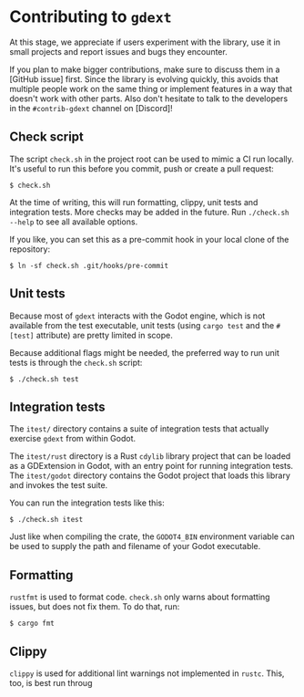 # Contributing to `gdext`

At this stage, we appreciate if users experiment with the library, use it in small projects and report issues and bugs they encounter.

If you plan to make bigger contributions, make sure to discuss them in a [GitHub issue] first. Since the library is evolving quickly, this avoids that multiple people work on the same thing or implement features in a way that doesn't work with other parts. Also don't hesitate to talk to the developers in the `#contrib-gdext` channel on [Discord]!

## Check script

The script `check.sh` in the project root can be used to mimic a CI run locally. It's useful to run this before you commit, push or create a pull request:

```
$ check.sh
```

At the time of writing, this will run formatting, clippy, unit tests and integration tests. More checks may be added in the future. Run `./check.sh --help` to see all available options.

If you like, you can set this as a pre-commit hook in your local clone of the repository:

```
$ ln -sf check.sh .git/hooks/pre-commit
```

## Unit tests

Because most of `gdext` interacts with the Godot engine, which is not available from the test executable, unit tests (using `cargo test` and the `#[test]` attribute) are pretty limited in scope.

Because additional flags might be needed, the preferred way to run unit tests is through the `check.sh` script:

```
$ ./check.sh test
```

## Integration tests

The `itest/` directory contains a suite of integration tests that actually exercise `gdext` from within Godot.

The `itest/rust` directory is a Rust `cdylib` library project that can be loaded as a GDExtension in Godot, with an entry point for running integration tests. The `itest/godot` directory contains the Godot project that loads this library and invokes the test suite.

You can run the integration tests like this:

```
$ ./check.sh itest
```

Just like when compiling the crate, the `GODOT4_BIN` environment variable can be used to supply the path and filename of your Godot executable.

## Formatting

`rustfmt` is used to format code. `check.sh` only warns about formatting issues, but does not fix them. To do that, run:

```
$ cargo fmt
```

## Clippy

`clippy` is used for additional lint warnings not implemented in `rustc`. This, too, is best run throug
